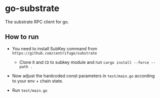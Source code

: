 # go-substrate

The substrate RPC client for go.

## How to run 

- You need to install SubKey command from `https://github.com/centrifuge/substrate`
   - Clone it and `CD` to subkey module and run `cargo install --force --path .`
   
- Now adjust the hardcoded const parameters in `test/main.go` according to your env + chain state.
- Run `test/main.go`